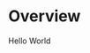 # Overview

Hello World

<!-- The system under consideration is a typical ***secure production cell*** build as managed industrial network cell with industrial automaton and control systems (IACS) fully integrated in a enterprise (IT/OT) architecture with a industrial firewall into an industrial dmz (L2.5). The ***secure production cell*** covers the layer L0, L1 and L2 of the ***Purdue Enterprise Reference Architecture*** referenced to IEC 62443-1-1. (Figure \ref{fig:blueprint})

\floatplacement{figure}{H}
![blueprint](img/blueprint.png "Secure Production Cell Blueprint") 

In notation of IEC 62443-3-2 the production cell (L0, L1 and L2) and the operations layer (L3 and L3.5) are definied as zone. The connection - industrial dmz (L2.5) - between production cell (L0, L1 and L2) with the enterprise network layer (L3 and L3.5) are definied as conduit. 

The follow minimum system requirements from IEC 62443-3-3 SL1 are applicable to

- production cell (L0, L1 and L2)
- industrial dmz (L2.5) 
- operations management (L3 and L3.5)

and also for engineering station in the production cell, enterprise client network or for remote access via vpn and remote access service portals.

In enterprise network and especially for engineering stations additional given enterprise information security (eg ISO 27001 etc) and further IT policies are obligatory considerable.

The Integration of the secure production cell is a result of a secure system integration process, which is conform to the requirements to IEC 62443-2-4. The requirements of the security program for the service provider are a prerequisite for the assurance of overall security.

\paragraph{Secure Production Cell Integration} Industrial  Automation and Control System will be integrated via managed switches (for industrial ethernet and profinet) and industrial firewalls in secure production cells in conformance to IT/OT guidelines (network settings, network ranges, network names, approved devices etc )

\paragraph{Time Sync}
System should have a uniform system time and the possibility to synchronize this system time with an external time source.


\paragraph{Secure Communication Protocols} The communication between control device and enterprise application is secured by transport layer security protocols like
OPA UA/TLS, mqtts for secure communication between enterprise application and control device. For secure file transmission smbv3, secure webdav and ftps could be used. For secure remote access RDP and ssh with TLS support could be to utilized. Not listed protocolls eg. Rest API etc need a clearance and can be integrated with secure gateways or bridges.

\paragraph{Support of Essential Functions} An essential function is a function or capability that is required to maintain health, safety, the environment and availability for the equipment under control. Security measures shall not adversely affect essential functions of a high availability IACS unless supported by a risk assessment.

\paragraph{Least Privilege}
The capability to enforce the concept of least privilege shall be provided, with granularity of permissions and flexibility of mapping those permissions to roles sufficient to support it. Individual accountability should be available when required.

\paragraph{Restricted Internet Access via Proxy}
%Der Zugang zum Internet aus dem Umdasch Enterprise Network (UEN) ist auf die Protokolle HTTP, HTTPS und FTP eingeschränkt und erfolgt ausnahmslos über Proxy-Server. Die Zuordnung des Proxy-Servers erfolgt zentral mit Hilfe einer Konfigurationsdatei gemäß PAC-Standard (Proxyscript). Programme, welche für Ihre Funktion einen Internetzugang benötigen, müssen in der Lage sein, diese Datei korrekt zu verarbeiten und alle notwendigen Funktionen über einen Proxy abzuwickeln.

\paragraph{Patchabilityy - Support For Updates}
- firmware, upgrade or update are available in the whole asset lifecylce
- no outdated legacy software, operation systems

\paragraph{Remote Access via VPN}
Client 2 Side VPN for named external user
%- Client-to-Site Anbindung mit Checkpoint Endpoint Connect-->


